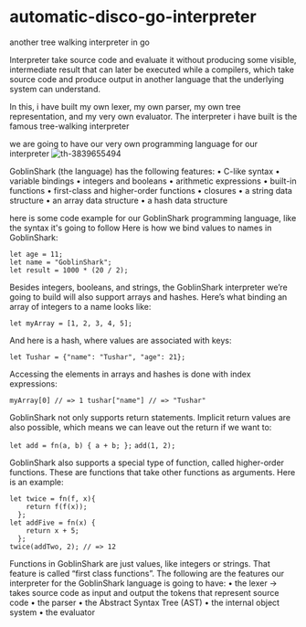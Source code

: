 # automatic-disco-go-interpreter
another tree walking interpreter in go

Interpreter take source code and evaluate it without producing some visible, intermediate result that can later be executed while a compilers, which take source code and produce output in another language that the underlying system can understand.
 
In this, i have built my own lexer, my own parser, my own tree representation, and my very own evaluator. The interpreter i have built is the famous tree-walking interpreter

we are going to have our very own programming language for our interpreter
![th-3839655494](https://github.com/tusharxoxoxo/automatic-disco-go-interpreter/assets/79051850/5b980d07-e0eb-43eb-95c6-e6bcc6248c0b)

GoblinShark (the language) has the following features:
• C-like syntax
• variable bindings
• integers and booleans
• arithmetic expressions
• built-in functions
• first-class and higher-order functions • closures
• a string data structure
• an array data structure
• a hash data structure

here is some code example for our GoblinShark programming language, like the syntax it's going to follow
Here is how we bind values to names in GoblinShark:

```let age = 11;```<br />
```let name = "GoblinShark";```<br />
```let result = 1000 * (20 / 2);```<br />

Besides integers, booleans, and strings, the GoblinShark interpreter we’re going to build will also support arrays and hashes.
Here’s what binding an array of integers to a name looks like:

```let myArray = [1, 2, 3, 4, 5];```

And here is a hash, where values are associated with keys:

```let Tushar = {"name": "Tushar", "age": 21};```

Accessing the elements in arrays and hashes is done with index expressions:

```myArray[0] // => 1 tushar["name"] // => "Tushar"```

GoblinShark not only supports return statements. Implicit return values are also possible,
which means we can leave out the return if we want to:

```let add = fn(a, b) { a + b; };```
```add(1, 2);```

GoblinShark also supports a special type of function, called higher-order functions. These are
functions that take other functions as arguments. Here is an example:
```
let twice = fn(f, x){
    return f(f(x));
  };
let addFive = fn(x) {
    return x + 5;  
  };
twice(addTwo, 2); // => 12
```

Functions in GoblinShark are just values, like integers or strings. That feature is called “first class functions”.
The following are the features our interpreter for the GoblinShark language is going to have: 
• the lexer -> takes source code as input and output the tokens that represent source code
• the parser
• the Abstract Syntax Tree (AST) • the internal object system
• the evaluator

